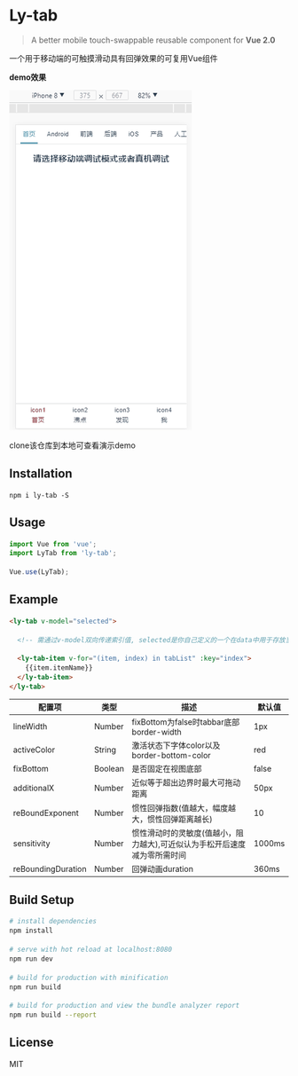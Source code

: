 
# Ly-tab

> A better mobile touch-swappable reusable component for **Vue 2.0**

 一个用于移动端的可触摸滑动具有回弹效果的可复用Vue组件
 
 **demo效果**
 
 ![image](https://raw.githubusercontent.com/ScoutYin/Image-Resource/master/images/ly-tab.gif)
 
 clone该仓库到本地可查看演示demo

## Installation
```shell
npm i ly-tab -S

```

## Usage

```javascript
import Vue from 'vue';
import LyTab from 'ly-tab';

Vue.use(LyTab);
```

## Example

```html
<ly-tab v-model="selected">

  <!-- 需通过v-model双向传递索引值, selected是你自己定义的一个在data中用于存放当前tab-item的索引值的变量 -->
  
  <ly-tab-item v-for="(item, index) in tabList" :key="index">
    {{item.itemName}}
  </ly-tab-item>
</ly-tab>

```

 配置项 | 类型 | 描述 | 默认值 
--------|---------|-------|-----
 lineWidth | Number | fixBottom为false时tabbar底部border-width | 1px 
 activeColor | String | 激活状态下字体color以及border-bottom-color | red 
 fixBottom | Boolean | 是否固定在视图底部 | false 
 additionalX | Number | 近似等于超出边界时最大可拖动距离 | 50px 
 reBoundExponent | Number | 惯性回弹指数(值越大，幅度越大，惯性回弹距离越长) | 10 
 sensitivity | Number | 惯性滑动时的灵敏度(值越小，阻力越大),可近似认为手松开后速度减为零所需时间 | 1000ms 
 reBoundingDuration | Number | 回弹动画duration | 360ms 


## Build Setup


```bash
# install dependencies
npm install

# serve with hot reload at localhost:8080
npm run dev

# build for production with minification
npm run build

# build for production and view the bundle analyzer report
npm run build --report
```


## License
MIT